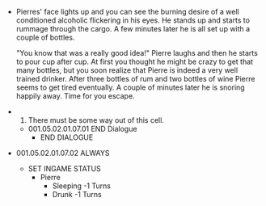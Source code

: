 - Pierres' face lights up and you can see the burning desire of a well conditioned alcoholic flickering in his eyes. He stands up and starts to rummage through the cargo. A few minutes later he is all set up with a couple of bottles.
  
  "You know that was a really good idea!" Pierre laughs and then he starts to pour cup after cup. At first you thought he might be crazy to get that many bottles, but you soon realize that Pierre is indeed a very well trained drinker. After three bottles of rum and two bottles of wine Pierre seems to get tired eventually. A couple of minutes later he is snoring happily away. Time for you escape.
- 1. There must be some way out of this cell.
	- 001.05.02.01.07.01 END Dialogue
		- END DIALOGUE
- 001.05.02.01.07.02 ALWAYS
	- SET INGAME STATUS
		- Pierre
			- Sleeping -1 Turns
			- Drunk -1 Turns